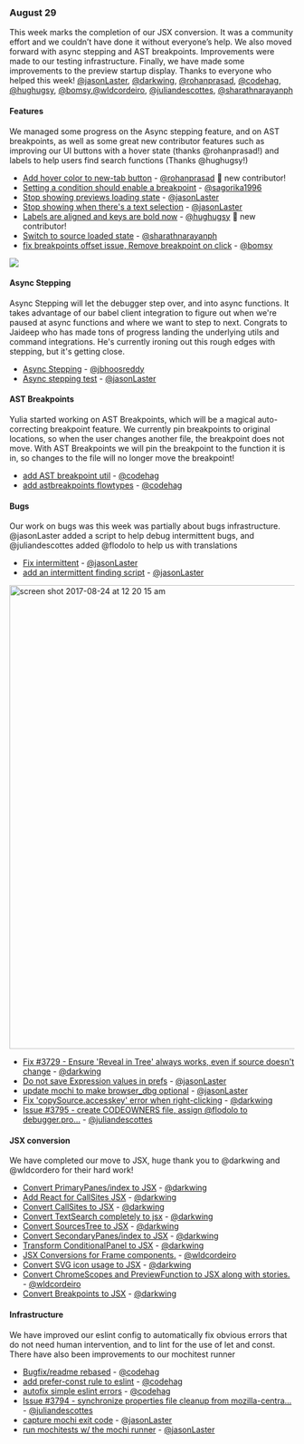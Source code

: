 ### August 29

This week marks the completion of our JSX conversion. It was a community effort and we couldn’t have done it without everyone’s help. We also moved forward with async stepping and AST breakpoints. Improvements were made to our testing infrastructure. Finally, we have made some improvements to the preview startup display. Thanks to everyone who helped this week! [@jasonLaster], [@darkwing], [@rohanprasad], [@codehag], [@hughugsy], [@bomsy],[@wldcordeiro], [@juliandescottes], [@sharathnarayanph]

#### Features

We managed some progress on the Async stepping feature, and on AST breakpoints, as well as some great new contributor features such as improving our UI buttons with a hover state (thanks @rohanprasad!) and labels to help users find search functions (Thanks @hughugsy!)

* [Add hover color to new-tab button][pr-2] - [@rohanprasad] :tada: new contributor!
* [Setting a condition should enable a breakpoint][pr-4] - [@sagorika1996]
* [Stop showing previews loading state][pr-5] - [@jasonLaster]
* [Stop showing when there's a text selection][pr-5] - [@jasonLaster]
* [Labels are aligned and keys are bold now][pr-15] - [@hughugsy] :tada: new contributor!
* [Switch to source loaded state][pr-28] - [@sharathnarayanph]
* [fix breakpoints offset issue, Remove breakpoint on click][pr-34] - [@bomsy]

![](http://g.recordit.co/sxf6l3fIDV.gif)

#### Async Stepping

Async Stepping will let the debugger step over, and into async functions. It takes advantage of our babel client integration to figure out when we're paused at async functions and where we want to step to next. Congrats to Jaideep who has made tons of progress landing the underlying utils and command integrations. He's currently ironing out this rough edges with stepping, but it's getting close.

* [Async Stepping][pr-33] - [@jbhoosreddy]
* [Async stepping test][pr-31] - [@jasonLaster]

#### AST Breakpoints

Yulia started working on AST Breakpoints, which will be a magical auto-correcting breakpoint feature. We currently pin breakpoints to original locations, so when the user changes another file, the breakpoint does not move. With AST Breakpoints we will pin the breakpoint to the function it is in, so changes to the file will no longer move the breakpoint!

* [add AST breakpoint util][pr-27] - [@codehag]
* [add astbreakpoints flowtypes][pr-24] - [@codehag]


#### Bugs

Our work on bugs was this week was partially about bugs infrastructure. @jasonLaster added a script to help debug intermittent bugs, and @juliandescottes added @flodolo to help us with translations

* [Fix intermittent][pr-0] - [@jasonLaster]
* [add an intermittent finding script][pr-26] - [@jasonLaster]

<img width="818" alt="screen shot 2017-08-24 at 12 20 15 am" src="https://user-images.githubusercontent.com/254562/29649553-c2a4e37c-8862-11e7-8705-c8501cf8f60c.png">

* [Fix #3729 - Ensure 'Reveal in Tree' always works, even if source doesn't change][pr-1] - [@darkwing]
* [Do not save Expression values in prefs][pr-8] - [@jasonLaster]
* [update mochi to make browser_dbg optional][pr-9] - [@jasonLaster]
* [Fix 'copySource.accesskey' error when right-clicking][pr-13] - [@darkwing]
* [Issue #3795 - create CODEOWNERS file, assign @flodolo to debugger.pro…][pr-23] - [@juliandescottes]

#### JSX conversion

We have completed our move to JSX, huge thank you to @darkwing and @wldcordero for their hard work!

* [Convert PrimaryPanes/index to JSX][pr-10] - [@darkwing]
* [Add React for CallSites JSX][pr-11] - [@darkwing]
* [Convert CallSites to JSX][pr-12] - [@darkwing]
* [Convert TextSearch completely to jsx][pr-14] - [@darkwing]
* [Convert SourcesTree to JSX][pr-16] - [@darkwing]
* [Convert SecondaryPanes/index to JSX][pr-17] - [@darkwing]
* [Transform ConditionalPanel to JSX][pr-18] - [@darkwing]
* [JSX Conversions for Frame components.][pr-19] - [@wldcordeiro]
* [Convert SVG icon usage to JSX][pr-21] - [@darkwing]
* [Convert ChromeScopes and PreviewFunction to JSX along with stories.][pr-25] - [@wldcordeiro]
* [Convert Breakpoints to JSX][pr-29] - [@darkwing]


#### Infrastructure

We have improved our eslint config to automatically fix obvious errors that do not need human intervention, and to lint for the use of let and const. There have also been improvements to our mochitest runner

* [Bugfix/readme rebased][pr-3] - [@codehag]
* [add prefer-const rule to eslint][pr-20] - [@codehag]
* [autofix simple eslint errors][pr-22] - [@codehag]
* [Issue #3794 - synchronize properties file cleanup from mozilla-centra…][pr-30] - [@juliandescottes]
* [capture mochi exit code][pr-32] - [@jasonLaster]
* [run mochitests w/ the mochi runner][pr-32] - [@jasonLaster]

[pr-0]:https://github.com/firefox-devtools/debugger/pull/3763
[pr-1]:https://github.com/firefox-devtools/debugger/pull/3760
[pr-2]:https://github.com/firefox-devtools/debugger/pull/3741
[pr-3]:https://github.com/firefox-devtools/debugger/pull/3762
[pr-4]:https://github.com/firefox-devtools/debugger/pull/3765
[pr-5]:https://github.com/firefox-devtools/debugger/pull/3749
[pr-6]:https://github.com/firefox-devtools/debugger/pull/3747
[pr-7]:https://github.com/firefox-devtools/debugger/pull/3716
[pr-8]:https://github.com/firefox-devtools/debugger/pull/3759
[pr-9]:https://github.com/firefox-devtools/debugger/pull/3744
[pr-10]:https://github.com/firefox-devtools/debugger/pull/3773
[pr-11]:https://github.com/firefox-devtools/debugger/pull/3774
[pr-12]:https://github.com/firefox-devtools/debugger/pull/3772
[pr-13]:https://github.com/firefox-devtools/debugger/pull/3775
[pr-14]:https://github.com/firefox-devtools/debugger/pull/3786
[pr-15]:https://github.com/firefox-devtools/debugger/pull/3779
[pr-16]:https://github.com/firefox-devtools/debugger/pull/3780
[pr-17]:https://github.com/firefox-devtools/debugger/pull/3781
[pr-18]:https://github.com/firefox-devtools/debugger/pull/3776
[pr-19]:https://github.com/firefox-devtools/debugger/pull/3785
[pr-20]:https://github.com/firefox-devtools/debugger/pull/3783
[pr-21]:https://github.com/firefox-devtools/debugger/pull/3791
[pr-22]:https://github.com/firefox-devtools/debugger/pull/3784
[pr-23]:https://github.com/firefox-devtools/debugger/pull/3797
[pr-24]:https://github.com/firefox-devtools/debugger/pull/3805
[pr-25]:https://github.com/firefox-devtools/debugger/pull/3793
[pr-26]:https://github.com/firefox-devtools/debugger/pull/3770
[pr-27]:https://github.com/firefox-devtools/debugger/pull/3753
[pr-28]:https://github.com/firefox-devtools/debugger/pull/3740
[pr-29]:https://github.com/firefox-devtools/debugger/pull/3788
[pr-30]:https://github.com/firefox-devtools/debugger/pull/3796
[pr-31]:https://github.com/firefox-devtools/debugger/pull/3743
[pr-32]:https://github.com/firefox-devtools/debugger/pull/3768
[pr-33]:https://github.com/firefox-devtools/debugger/pull/3242
[pr-34]:https://github.com/firefox-devtools/debugger/pull/3748
[@jasonLaster]:http://github.com/jasonLaster
[@darkwing]:http://github.com/darkwing
[@rohanprasad]:http://github.com/rohanprasad
[@codehag]:http://github.com/codehag
[@hughugsy]:http://github.com/hughugsy
[@wldcordeiro]:http://github.com/wldcordeiro
[@juliandescottes]:http://github.com/juliandescottes
[@sharathnarayanph]:http://github.com/sharathnarayanph
[@sagorika1996]:http://github.com/sagorika1996
[@jbhoosreddy]:http://github.com/jbhoosreddy
[@bomsy]:http://github.com/bomsy
